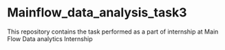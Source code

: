 # Mainflow_data_analysis_task3
This repository contains the task performed as a part of internship at Main Flow Data analytics Internship
